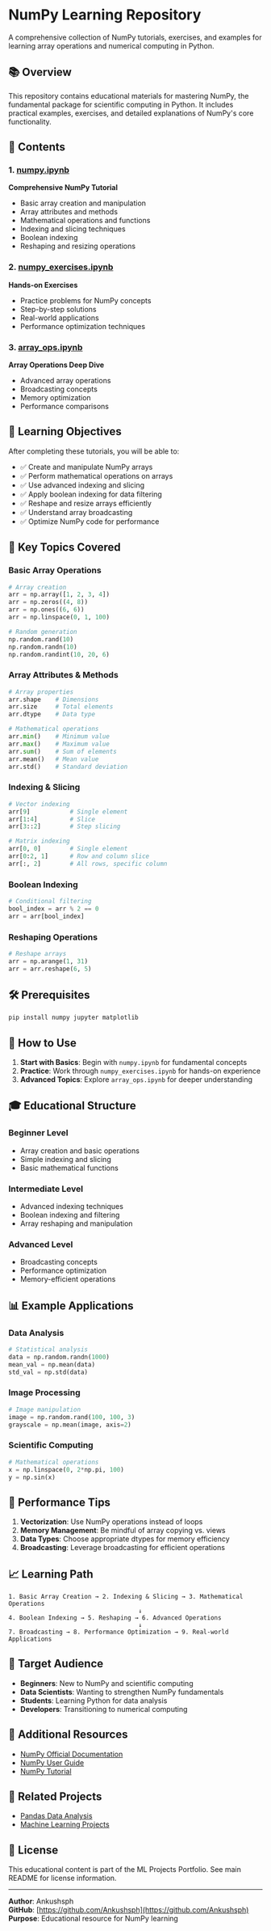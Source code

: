 # NumPy Learning Repository

A comprehensive collection of NumPy tutorials, exercises, and examples for learning array operations and numerical computing in Python.

## 📚 Overview

This repository contains educational materials for mastering NumPy, the fundamental package for scientific computing in Python. It includes practical examples, exercises, and detailed explanations of NumPy's core functionality.

## 📁 Contents

### 1. [numpy.ipynb](numpy.ipynb)
**Comprehensive NumPy Tutorial**
- Basic array creation and manipulation
- Array attributes and methods
- Mathematical operations and functions
- Indexing and slicing techniques
- Boolean indexing
- Reshaping and resizing operations

### 2. [numpy_exercises.ipynb](numpy_exercises.ipynb)
**Hands-on Exercises**
- Practice problems for NumPy concepts
- Step-by-step solutions
- Real-world applications
- Performance optimization techniques

### 3. [array_ops.ipynb](array_ops.ipynb)
**Array Operations Deep Dive**
- Advanced array operations
- Broadcasting concepts
- Memory optimization
- Performance comparisons

## 🎯 Learning Objectives

After completing these tutorials, you will be able to:

- ✅ Create and manipulate NumPy arrays
- ✅ Perform mathematical operations on arrays
- ✅ Use advanced indexing and slicing
- ✅ Apply boolean indexing for data filtering
- ✅ Reshape and resize arrays efficiently
- ✅ Understand array broadcasting
- ✅ Optimize NumPy code for performance

## 🚀 Key Topics Covered

### Basic Array Operations
```python
# Array creation
arr = np.array([1, 2, 3, 4])
arr = np.zeros((4, 8))
arr = np.ones((6, 6))
arr = np.linspace(0, 1, 100)

# Random generation
np.random.rand(10)
np.random.randn(10)
np.random.randint(10, 20, 6)
```

### Array Attributes & Methods
```python
# Array properties
arr.shape    # Dimensions
arr.size     # Total elements
arr.dtype    # Data type

# Mathematical operations
arr.min()    # Minimum value
arr.max()    # Maximum value
arr.sum()    # Sum of elements
arr.mean()   # Mean value
arr.std()    # Standard deviation
```

### Indexing & Slicing
```python
# Vector indexing
arr[9]           # Single element
arr[1:4]         # Slice
arr[3::2]        # Step slicing

# Matrix indexing
arr[0, 0]        # Single element
arr[0:2, 1]      # Row and column slice
arr[:, 2]        # All rows, specific column
```

### Boolean Indexing
```python
# Conditional filtering
bool_index = arr % 2 == 0
arr = arr[bool_index]
```

### Reshaping Operations
```python
# Reshape arrays
arr = np.arange(1, 31)
arr = arr.reshape(6, 5)
```

## 🛠️ Prerequisites

```bash
pip install numpy jupyter matplotlib
```

## 📖 How to Use

1. **Start with Basics**: Begin with `numpy.ipynb` for fundamental concepts
2. **Practice**: Work through `numpy_exercises.ipynb` for hands-on experience
3. **Advanced Topics**: Explore `array_ops.ipynb` for deeper understanding

## 🎓 Educational Structure

### Beginner Level
- Array creation and basic operations
- Simple indexing and slicing
- Basic mathematical functions

### Intermediate Level
- Advanced indexing techniques
- Boolean indexing and filtering
- Array reshaping and manipulation

### Advanced Level
- Broadcasting concepts
- Performance optimization
- Memory-efficient operations

## 📊 Example Applications

### Data Analysis
```python
# Statistical analysis
data = np.random.randn(1000)
mean_val = np.mean(data)
std_val = np.std(data)
```

### Image Processing
```python
# Image manipulation
image = np.random.rand(100, 100, 3)
grayscale = np.mean(image, axis=2)
```

### Scientific Computing
```python
# Mathematical operations
x = np.linspace(0, 2*np.pi, 100)
y = np.sin(x)
```

## 🔧 Performance Tips

1. **Vectorization**: Use NumPy operations instead of loops
2. **Memory Management**: Be mindful of array copying vs. views
3. **Data Types**: Choose appropriate dtypes for memory efficiency
4. **Broadcasting**: Leverage broadcasting for efficient operations

## 📈 Learning Path

```
1. Basic Array Creation → 2. Indexing & Slicing → 3. Mathematical Operations
                                    ↓
4. Boolean Indexing → 5. Reshaping → 6. Advanced Operations
                                    ↓
7. Broadcasting → 8. Performance Optimization → 9. Real-world Applications
```

## 🎯 Target Audience

- **Beginners**: New to NumPy and scientific computing
- **Data Scientists**: Wanting to strengthen NumPy fundamentals
- **Students**: Learning Python for data analysis
- **Developers**: Transitioning to numerical computing

## 📝 Additional Resources

- [NumPy Official Documentation](https://numpy.org/doc/)
- [NumPy User Guide](https://numpy.org/doc/stable/user/index.html)
- [NumPy Tutorial](https://numpy.org/doc/stable/user/quickstart.html)

## 🔗 Related Projects

- [Pandas Data Analysis](../panadas/)
- [Machine Learning Projects](../)

## 📄 License

This educational content is part of the ML Projects Portfolio. See main README for license information.

---

**Author**: Ankushsph  
**GitHub**: [https://github.com/Ankushsph](https://github.com/Ankushsph)  
**Purpose**: Educational resource for NumPy learning
